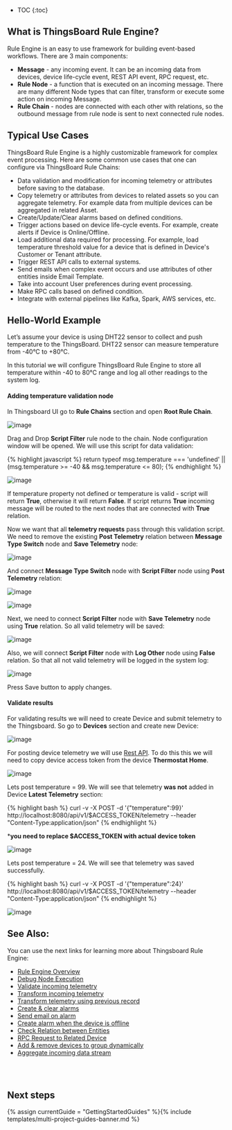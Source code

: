 * TOC
{:toc}

## What is ThingsBoard Rule Engine?
Rule Engine is an easy to use framework for building event-based workflows. There are 3 main components:

- **Message** - any incoming event. It can be an incoming data from devices, device life-cycle event, REST API event, RPC request, etc.
- **Rule Node** - a function that is executed on an incoming message. There are many different Node types that can filter, transform or execute some action on incoming Message. 
- **Rule Chain** - nodes are connected with each other with relations, so the outbound message from rule node is sent to next connected rule nodes.


## Typical Use Cases 
ThingsBoard Rule Engine is a highly customizable framework for complex event processing. Here are some common use cases that one can configure via ThingsBoard Rule Chains:

- Data validation and modification for incoming telemetry or attributes before saving to the database.
- Copy telemetry or attributes from devices to related assets so you can aggregate telemetry. For example data from multiple devices can be aggregated
in related Asset.
- Create/Update/Clear alarms based on defined conditions.
- Trigger actions based on device life-cycle events. For example, create alerts if Device is Online/Offline.
- Load additional data required for processing. For example, load temperature threshold value for a device that is defined in Device's Customer or Tenant attribute.
- Trigger REST API calls to external systems.
- Send emails when complex event occurs and use attributes of other entities inside Email Template.
- Take into account User preferences during event processing.
- Make RPC calls based on defined condition.
- Integrate with external pipelines like Kafka, Spark, AWS services, etc.

## Hello-World Example
Let’s assume your device is using DHT22 sensor to collect and push temperature to the ThingsBoard. 
DHT22 sensor can measure temperature from -40°C to +80°C.

In this tutorial we will configure ThingsBoard Rule Engine to store all temperature within -40 to 80°C range and log all other readings to the system log.

#### Adding temperature validation node
In Thingsboard UI go to **Rule Chains** section and open **Root Rule Chain**.

![image](/images/user-guide/rule-engine-2-0/tutorials/getting-started/initial-root-chain.png)

Drag and Drop **Script Filter** rule node to the chain. Node configuration window will be opened. We will use this script for data validation:

{% highlight javascript %}
return typeof msg.temperature === 'undefined' 
        || (msg.temperature >= -40 && msg.temperature <= 80);
{% endhighlight %}

![image](/images/user-guide/rule-engine-2-0/tutorials/getting-started/script-config.png)

If temperature property not defined or temperature is valid - script will return **True**, otherwise it will return **False**.
If script returns **True** incoming message will be routed to the next nodes that are connected with **True** relation.
 
Now we want that all **telemetry requests** pass through this validation script. We need to remove the existing **Post Telemetry** 
relation between **Message Type Switch** node and **Save Telemetry** node:

![image](/images/user-guide/rule-engine-2-0/tutorials/getting-started/remove-relation.png)
  
And connect **Message Type Switch** node with **Script Filter** node using **Post Telemetry** relation:
   
![image](/images/user-guide/rule-engine-2-0/tutorials/getting-started/realtion-window.png)

![image](/images/user-guide/rule-engine-2-0/tutorials/getting-started/connect-script.png)

Next, we need to connect **Script Filter** node with **Save Telemetry** node using **True** relation. So all valid telemetry will be saved:

![image](/images/user-guide/rule-engine-2-0/tutorials/getting-started/script-to-save.png)

Also, we will connect **Script Filter** node with **Log Other** node using **False** relation. So that all not valid telemetry will be logged in the system log:

![image](/images/user-guide/rule-engine-2-0/tutorials/getting-started/false-log.png)

Press Save button to apply changes.

#### Validate results
For validating results we will need to create Device and submit telemetry to the Thingsboard. So go to **Devices** section and create new Device:

![image](/images/user-guide/rule-engine-2-0/tutorials/getting-started/create-device.png)

For posting device telemetry we will use [Rest API](/docs/{{docsPrefix}}reference/http-api/#telemetry-upload-api). To do this this we will need to
copy device access token from the device **Thermostat Home**. 

![image](/images/user-guide/rule-engine-2-0/tutorials/getting-started/copy-access-token.png)

Lets post temperature = 99. We will see that telemetry **was not** added in Device **Latest Telemetry** section:

{% highlight bash %}
curl -v -X POST -d '{"temperature":99}' http://localhost:8080/api/v1/$ACCESS_TOKEN/telemetry --header "Content-Type:application/json"
{% endhighlight %}

***you need to replace $ACCESS_TOKEN with actual device token**

![image](/images/user-guide/rule-engine-2-0/tutorials/getting-started/empty-telemetry.png)


Lets post temperature = 24. We will see that telemetry was saved successfully.

{% highlight bash %}
curl -v -X POST -d '{"temperature":24}' http://localhost:8080/api/v1/$ACCESS_TOKEN/telemetry --header "Content-Type:application/json"
{% endhighlight %}

![image](/images/user-guide/rule-engine-2-0/tutorials/getting-started/saved-ok.png)


## See Also:

You can use the next links for learning more about Thingsboard Rule Engine:

- [Rule Engine Overview](/docs/{{docsPrefix}}user-guide/rule-engine-2-0/overview/)
- [Debug Node Execution](/docs/{{docsPrefix}}user-guide/rule-engine-2-0/overview/#debugging)
- [Validate incoming telemetry](/docs/user-guide/rule-engine-2-0/tutorials/validate-incoming-telemetry/)
- [Transform incoming telemetry](/docs/user-guide/rule-engine-2-0/tutorials/transform-incoming-telemetry/)
- [Transform telemetry using previous record](/docs/user-guide/rule-engine-2-0/tutorials/transform-telemetry-using-previous-record/)
- [Create & clear alarms](/docs/user-guide/rule-engine-2-0/tutorials/create-clear-alarms/)
- [Send email on alarm](/docs/user-guide/rule-engine-2-0/tutorials/send-email/)
- [Create alarm when the device is offline](/docs/user-guide/rule-engine-2-0/tutorials/create-inactivity-alarm/)
- [Check Relation between Entities](/docs/user-guide/rule-engine-2-0/tutorials/check-relation-tutorial/)
- [RPC Request to Related Device](/docs/user-guide/rule-engine-2-0/tutorials/rpc-request-tutorial/)
- [Add & remove devices to group dynamically](/docs/user-guide/rule-engine-2-0/tutorials/add-devices-to-group/)
- [Aggregate incoming data stream](/docs/user-guide/rule-engine-2-0/tutorials/aggregate-incoming-data-stream/)

<br/>
<br/>

## Next steps

{% assign currentGuide = "GettingStartedGuides" %}{% include templates/multi-project-guides-banner.md %}
